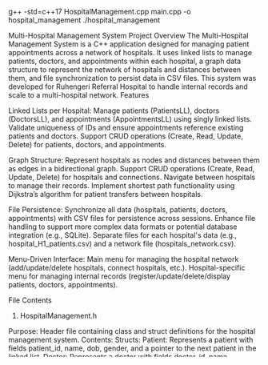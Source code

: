 g++ -std=c++17 HospitalManagement.cpp main.cpp -o hospital_management
./hospital_management

Multi-Hospital Management System
Project Overview
The Multi-Hospital Management System is a C++ application designed for managing patient appointments across a network of hospitals. It uses linked lists to manage patients, doctors, and appointments within each hospital, a graph data structure to represent the network of hospitals and distances between them, and file synchronization to persist data in CSV files. This system was developed for Ruhengeri Referral Hospital to handle internal records and scale to a multi-hospital network.
Features

Linked Lists per Hospital:
Manage patients (PatientsLL), doctors (DoctorsLL), and appointments (AppointmentsLL) using singly linked lists.
Validate uniqueness of IDs and ensure appointments reference existing patients and doctors.
Support CRUD operations (Create, Read, Update, Delete) for patients, doctors, and appointments.

Graph Structure:
Represent hospitals as nodes and distances between them as edges in a bidirectional graph.
Support CRUD operations (Create, Read, Update, Delete) for hospitals and connections.
Navigate between hospitals to manage their records.
Implement shortest path functionality using Dijkstra’s algorithm for patient transfers between hospitals.

File Persistence:
Synchronize all data (hospitals, patients, doctors, appointments) with CSV files for persistence across sessions.
Enhance file handling to support more complex data formats or potential database integration (e.g., SQLite).
Separate files for each hospital's data (e.g., hospital_H1_patients.csv) and a network file (hospitals_network.csv).

Menu-Driven Interface:
Main menu for managing the hospital network (add/update/delete hospitals, connect hospitals, etc.).
Hospital-specific menu for managing internal records (register/update/delete/display patients, doctors, appointments).

File Contents

1. HospitalManagement.h

Purpose: Header file containing class and struct definitions for the hospital management system.
Contents:
Structs:
Patient: Represents a patient with fields patient_id, name, dob, gender, and a pointer to the next patient in the linked list.
Doctor: Represents a doctor with fields doctor_id, name, specialization, and a pointer to the next doctor.
Appointment: Represents an appointment with fields appointment_id, patient_id, doctor_id, appointment_date, and a pointer to the next appointment.

Class Hospital:
Manages linked lists for patients, doctors, and appointments within a single hospital.
Methods for adding, updating, deleting, displaying, and validating data, as well as file handling for persistence.

Class HospitalNetwork:
Manages the graph of hospitals using an adjacency list.
Methods for adding, updating, deleting hospitals, connecting them with distances, navigating the network, and finding the shortest path.

2. HospitalManagement.cpp

Purpose: Implementation file for the Hospital and HospitalNetwork classes.
Contents:
Hospital Class Methods:
Constructor and destructor for initializing and cleaning up linked lists.
Methods to load data from CSV files (loadData) and save data to files (savePatientsToFile, saveDoctorsToFile, saveAppointmentsToFile).
Validation methods (patientExists, doctorExists, appointmentExists) to ensure ID uniqueness and appointment validity.
CRUD operations: addPatient, updatePatient, deletePatient, addDoctor, updateDoctor, deleteDoctor, addAppointment, updateAppointment, deleteAppointment, displayPatients, displayDoctors, displayAppointments.

HospitalNetwork Class Methods:
Constructor and destructor for managing the graph and hospital objects.
Methods to load and save the network to hospitals_network.csv (loadNetworkFromFile, saveNetworkToFile).
Graph operations: addHospital, updateHospital, deleteHospital, addConnection, displayHospitals, displayConnections.
Shortest path method (findShortestPath) using Dijkstra’s algorithm for patient transfers.
Navigation method getHospital to switch between hospitals.

Enhanced File Handling:
Supports structured CSV parsing with error handling.
Prepared for database integration with comments indicating where SQLite or other databases could be integrated.

3. main.cpp

Purpose: Entry point of the program with a menu-driven interface for interacting with the system.
Contents:
Helper Functions:
clearInputBuffer: Clears the input buffer to handle getline correctly.
getStringInput, getIntInput, getDoubleInput: Utility functions for safe user input.

Hospital Menu (hospitalMenu):
Provides options to manage a specific hospital: register/update/delete/display patients, doctors, appointments, and switch to another hospital.

Main Menu (main):
Provides options to manage the hospital network: add/update/delete hospitals, connect hospitals, display the network, find shortest paths, and manage a specific hospital.

Initializes a HospitalNetwork object and runs the main loop for user interaction.

Prerequisites

C++ Compiler: Requires a compiler supporting C++17 (e.g., g++).
Operating System: Tested on Unix-based systems (Linux/macOS), but should work on Windows with minor adjustments to file paths.
Optional for Database Integration: SQLite library (libsqlite3-dev on Ubuntu) if extending to database support.

Compilation and Execution

Save the Files:
Place HospitalManagement.h, HospitalManagement.cpp, and main.cpp in a directory (e.g., ~/Desktop/HospitalManagement).

Compile:g++ -std=c++17 HospitalManagement.cpp main.cpp -o hospital_management

For SQLite integration (optional), add -lsqlite3 and include SQLite headers.

Run:./hospital_management

Sample Data and Usage
Below is a sample dataset to test the system, along with instructions to input and verify the data.
Initial Data
Hospitals

Hospital 1:
ID: H1
Name: Ruhengeri Referral Hospital

Hospital 2:
ID: H2
Name: Kigali General Hospital

Patients (H1)

Patient 1:
ID: 1
Name: John Doe
DOB: 1990-05-12
Gender: Male

Patient 2:
ID: 2
Name: Jane Smith
DOB: 1995-03-15
Gender: Female

Doctors (H1)

Doctor 1:
ID: 1
Name: Dr. Smith
Specialization: Cardiology

Doctor 2:
ID: 2
Name: Dr. Jones
Specialization: Neurology

Appointments (H1)

Appointment 1:
ID: 1
Patient ID: 1
Doctor ID: 1
Date: 2025-05-23

Patients (H2)

Patient 1:
ID: 1
Name: Alice Brown
DOB: 1985-07-20
Gender: Female

Doctors (H2)

Doctor 1:
ID: 1
Name: Dr. Wilson
Specialization: Pediatrics

Connections

H1 to H2:
Distance: 2 km

Steps to Test

Add Hospitals:
From the main menu, select option 1:Enter choice (1-8): 1
Enter hospital ID: H1
Enter hospital name: Ruhengeri Referral Hospital

Repeat for H2 with name Kigali General Hospital.

Connect Hospitals:
Select option 4:Enter choice (1-8): 4
Enter first hospital ID: H1
Enter second hospital ID: H2
Enter distance (km): 2

Manage H1:
Select option 7, then H1:Enter choice (1-8): 7
Enter hospital ID to manage: H1

Add patients, doctors, and appointments using options 1, 2, and 3 as per the sample data above.
Use options 4, 5, and 6 to display the data.
Update a patient (e.g., change John Doe's name) with option 9.
Delete a patient with option 12.

Switch to H2:
From H1’s menu, select option 7 to switch to H2 and add its patient and doctor.

Verify Network:
From the main menu, use options 5 and 6 to display hospitals and connections.
Use option 8 to find the shortest path between H1 and H2.

Additional Test Scenarios:
Duplicate ID: Try adding a patient with ID 1 in H1 again to see the uniqueness validation.
Invalid Appointment: Attempt to create an appointment in H1 with a non-existent patient ID (e.g., 999).
Update Hospital: Use main menu option 2 to rename H2 to Kigali Central Hospital.
Delete Hospital: Add a third hospital H3, connect it to H2, then delete H3 using option 3 and verify the network.

Notes

File Persistence: Data is saved to CSV files after each operation (e.g., hospital_H1_patients.csv, hospitals_network.csv).
Shortest Path: Uses Dijkstra’s algorithm to find the shortest path for patient transfers, accessible via main menu option 8.
CRUD Operations: Update and delete operations for patients, doctors, and appointments are available in the hospital menu (options 9-14).
Enhanced File Handling: Supports structured CSV parsing with error handling. Comments in HospitalManagement.cpp indicate where SQLite or other database integration could be added (e.g., replacing file I/O with SQL queries).
Limitations: The current database integration is optional and requires additional libraries (e.g., SQLite). Large networks may require optimization for file I/O performance.

Future Improvements

Fully integrate a database (e.g., SQLite) for real-time data management.
Add advanced graph features, such as multi-path optimization or real-time distance updates.
Implement a graphical user interface (GUI) for better usability.

Current Date and Time

Today's date and time is 08:49 PM CAT on Thursday, May 22, 2025.
